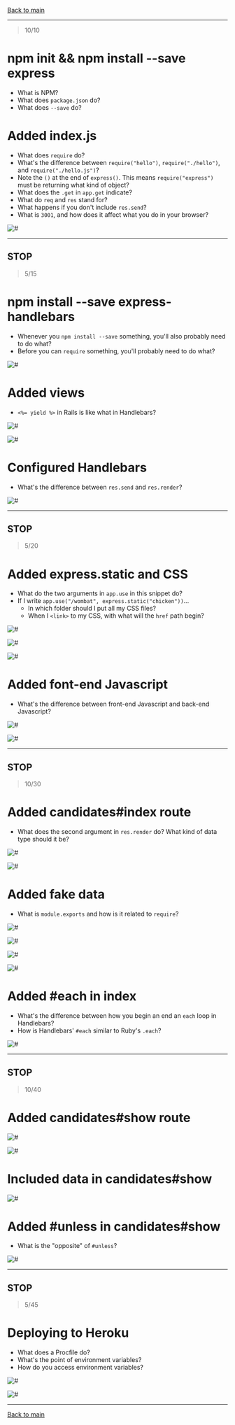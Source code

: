 [Back to main](readme.md)

-----

> 10/10

# npm init && npm install --save express

- What is NPM?
- What does `package.json` do?
- What does `--save` do?

# Added index.js

- What does `require` do?
- What's the difference between `require("hello")`, `require("./hello")`, and `require("./hello.js")`?
- Note the `()` at the end of `express()`. This means `require("express")` must be returning what kind of object?
- What does the `.get` in `app.get` indicate?
- What do `req` and `res` stand for?
- What happens if you don't include `res.send`?
- What is `3001`, and how does it affect what you do in your browser?

![#](images/initial-server.png)

-----
STOP
-----
> 5/15

# npm install --save express-handlebars

- Whenever you `npm install --save` something, you'll also probably need to do what?
- Before you can `require` something, you'll probably need to do what?

![#](images/express-hbs.png)

# Added views

- `<%= yield %>` in Rails is like what in Handlebars?

![#](images/layout-main.png)

![#](images/app-welcome.png)

# Configured Handlebars

- What's the difference between `res.send` and `res.render`?

![#](images/configured-hbs.png)

-----
STOP
-----
> 5/20

# Added express.static and CSS

- What do the two arguments in `app.use` in this snippet do?
- If I write `app.use("/wombat", express.static("chicken"))`...
  - In which folder should I put all my CSS files?
  - When I `<link>` to my CSS, with what will the `href` path begin?

![#](images/add-static.png)

![#](images/add-css.png)

![#](images/linked-css.png)

# Added font-end Javascript

- What's the difference between front-end Javascript and back-end Javascript?

![#](images/add-js.png)

![#](images/linked-js.png)

-----
STOP
-----
> 10/30

# Added candidates#index route

- What does the second argument in `res.render` do? What kind of data type should it be?

![#](images/add-index.png)

![#](images/index-view.png)

# Added fake data

- What is `module.exports` and how is it related to `require`?

![#](images/add-seeds.png)

![#](images/add-connection.png)

![#](images/require-connection.png)

![#](images/pass-data-to-index.png)

# Added #each in index

- What's the difference between how you begin an end an `each` loop in Handlebars?
- How is Handlebars' `#each` similar to Ruby's `.each`?

![#](images/each-in-index.png)

-----
STOP
-----
> 10/40

# Added candidates#show route

![#](images/added-show.png)

![#](images/show-route.png)

# Included data in candidates#show

![#](images/data-in-show.png)

# Added #unless in candidates#show

- What is the "opposite" of `#unless`?

![#](images/added-unless.png)

-----
STOP
-----
> 5/45

# Deploying to Heroku

- What does a Procfile do?
- What's the point of environment variables?
- How do you access environment variables?

![#](images/procfile.png)

![#](images/env-port.png)

-----

[Back to main](readme.md)
